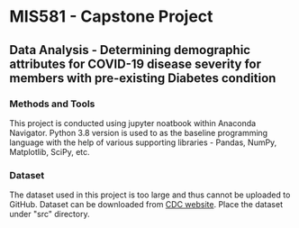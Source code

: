 # MIS581 - Capstone Project
## Data Analysis - Determining demographic attributes for COVID-19 disease severity for members with pre-existing Diabetes condition

### Methods and Tools
This project is conducted using jupyter noatbook within Anaconda Navigator. Python 3.8 version is used to as the baseline programming language with the help of various supporting libraries - Pandas, NumPy, Matplotlib, SciPy, etc. 

### Dataset
The dataset used in this project is too large and thus cannot be uploaded to GitHub. Dataset can be downloaded from [CDC website](https://data.cdc.gov/Case-Surveillance/COVID-19-Case-Surveillance-Public-Use-Data/vbim-akqf/data).
Place the dataset under "src" directory.



